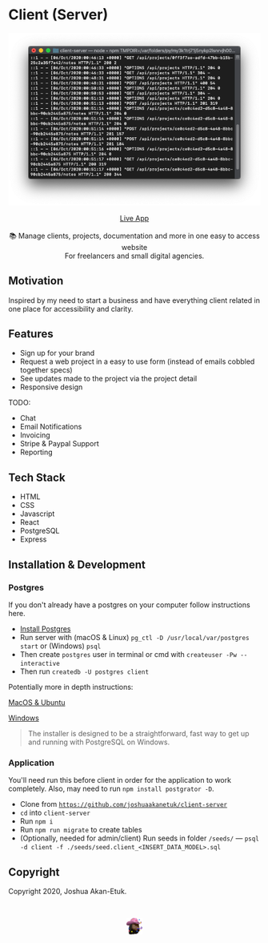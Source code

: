 # Client (Server)
<a href="https://client-sandy.vercel.app" title="Client (Server)">
  <img src="public/1.png" title="Screenshot of application.">
</a>

 <p align="center"><a href="https://client-sandy.vercel.app">Live App</a><br><br>📚 Manage clients, projects, documentation and more in one easy to access website<br>For freelancers and small digital agencies.</p>

## Motivation
Inspired by my need to start a business and have everything client related in one place for accessibility and clarity.

## Features
- Sign up for your brand
- Request a web project in a easy to use form (instead of emails cobbled together specs)
- See updates made to the project via the project detail
- Responsive design

TODO:
- Chat
- Email Notifications
- Invoicing
- Stripe & Paypal Support
- Reporting

## Tech Stack
- HTML
- CSS
- Javascript
- React
- PostgreSQL
- Express

## Installation & Development 

### Postgres 
If you don't already have a postgres on your computer follow instructions here.

- [Install Postgres](https://www.postgresql.org/download/)
- Run server with (macOS & Linux) ```pg_ctl -D /usr/local/var/postgres start``` or (Windows) ```psql```
- Then create ```postgres``` user in terminal or cmd with ``createuser -Pw --interactive
``
- Then run ```createdb -U postgres client```

Potentially more in depth instructions: 

[MacOS & Ubuntu](https://www.digitalocean.com/community/tutorials/how-to-install-postgresql-on-ubuntu-20-04-quickstart)

[Windows](https://www.postgresql.org/download/windows/) 
> The installer is designed to be a straightforward, fast way to get up and running with PostgreSQL on Windows.

### Application

You'll need run this before client in order for the application to work completely. Also, may need to run `npm install postgrator -D`.

- Clone from [`https://github.com/joshuaakanetuk/client-server`](https://github.com/joshuaakanetuk/client-server)
- `cd` into `client-server`
- Run `npm i` 
- Run `npm run migrate` to create tables 
- (Optionally, needed for admin/client) Run seeds in folder ```/seeds/``` — ```psql -d client -f ./seeds/seed.client_<INSERT_DATA_MODEL>.sql ```



## Copyright
Copyright 2020, Joshua Akan-Etuk. 

<br>

<p align="center"><a href="https://joshuaakanetuk.com" title="Joshua Akan-Etuk">
  <img src="https://github.com/joshuaakanetuk/client/raw/master/public/favicon.png" alt="">
</a></p>